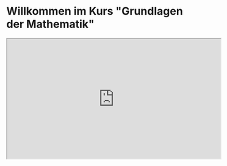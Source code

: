 # Willkommen im Kurs "Grundlagen der Mathematik"


<div align="center">
    <iframe width="560" height="315"
    src="https://youtube.com/embed/M-4RLd6iOvw">
    </iframe>
</div>

```{tableofcontents}
```
